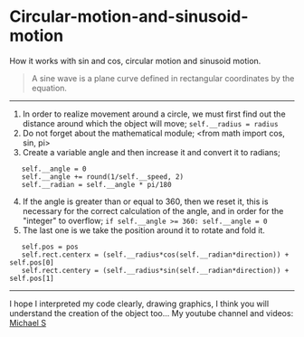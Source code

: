 # Circular-motion-and-sinusoid-motion
How it works with sin and cos, circular motion and sinusoid motion.
> A sine wave is a plane curve defined in rectangular coordinates by the equation.
---
1. In order to realize movement around a circle, we must first find out the distance around which the object will move;
```self.__radius = radius```
2. Do not forget about the mathematical module;
 <from math import cos, sin, pi>
3. Create a variable angle and then increase it and convert it to radians;
```
   self.__angle = 0
   self.__angle += round(1/self.__speed, 2)
   self.__radian = self.__angle * pi/180
```
4. If the angle is greater than or equal to 360, then we reset it, this is necessary for the correct calculation of the angle, and in order for the "integer" to overflow;
```if self.__angle >= 360: self.__angle = 0```
5. The last one is we take the position around it to rotate and fold it.
```
   self.pos = pos
   self.rect.centerx = (self.__radius*cos(self.__radian*direction)) + self.pos[0]
   self.rect.centery = (self.__radius*sin(self.__radian*direction)) + self.pos[1]
```
---
I hope I interpreted my code clearly, drawing graphics, I think you will understand the creation of the object too...
My youtube channel and videos: [Michael S](https://youtu.be/3syDcuS7giI)
